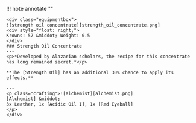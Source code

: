 !!! note annotate ""

    <div class="equipmentbox">
    ![strength oil concentrate][strength_oil_concentrate.png]
    <div style="float: right;">
    Krowns: 57 &middot; Weight: 0.5
    </div>
    ### Strength Oil Concentrate
    ---
    <p>*Developed by Alazarian scholars, the recipe for this concentrate has long remained secret.*</p>

    **The [Strength Oil] has an additional 30% chance to apply its effects.**

    ---
    <p class="crafting">![alchemist][alchemist.png] 
    [Alchemist] &middot; 
    3x Leather, 1x [Acidic Oil I], 1x [Red Eyeball]
    </p>
    </div>